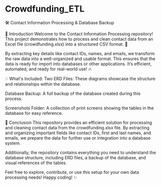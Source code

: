 # Crowdfunding_ETL
🛠️ Contact Information Processing & Database Backup

🚀 Introduction
Welcome to the Contact Information Processing repository! This project demonstrates how to process and clean contact data from an Excel file (crowdfunding.xlsx) into a structured CSV format. 🚀

By extracting key details like contact IDs, names, and emails, we transform the raw data into a well-organized and usable format. This ensures that the data is ready for import into databases or other applications. It’s efficient, automated, and ready for real-world use! 🔥

💡 What's Included:
Two ERD Files: These diagrams showcase the structure and relationships within the database.

Database Backup: A full backup of the database created during this process.

Screenshots Folder: A collection of print screens showing the tables in the database for easy reference.

🔧 Conclusion
This repository provides an efficient solution for processing and cleaning contact data from the crowdfunding.xlsx file. By extracting and organizing important fields like contact IDs, first and last names, and emails, we prepare the data for further use or integration into a database system.

Additionally, the repository contains everything you need to understand the database structure, including ERD files, a backup of the database, and visual references of the tables.

Feel free to explore, contribute, or use this setup for your own data processing needs! Happy coding! ✨

